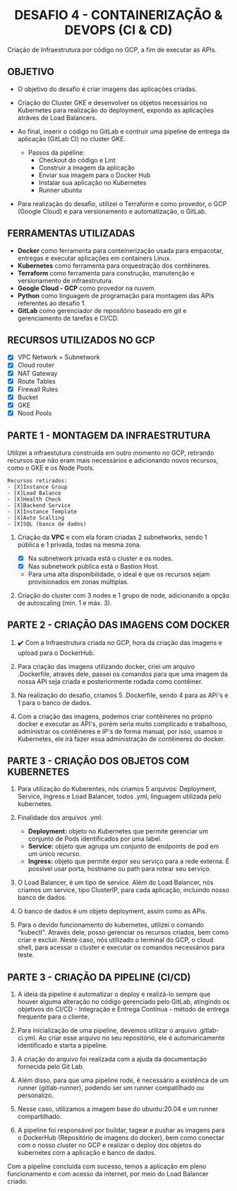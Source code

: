 <h1 align="center">DESAFIO  4 - CONTAINERIZAÇÃO & DEVOPS (CI & CD)</h1>

<p align="justify">Criação de Infraestrutura por código no GCP, a fim de executar as APIs.</p>


<h2>OBJETIVO</h2>

- O objetivo do desafio é criar imagens das aplicações criadas.

- Criação do Cluster GKE e desenvolver os objetos necessários no Kubernetes para realização do deployment, expondo as aplicações atráves de Load Balancers.

- Ao final, inserir o código no GitLab e contruir uma pipeline de entrega da aplicação (GitLab CI) no cluster GKE.

    - Passos da pipeline:
        - Checkout do código e Lint
        - Construir a imagem da aplicação
        - Enviar sua imagem para o Docker Hub
        - Instalar sua aplicação no Kubernetes
        - Runner ubuntu


- Para realização do desafio, utilizei o Terraform e como provedor, o GCP (Google Cloud) e para versionamento e automatização, o GitLab.

<h2>FERRAMENTAS UTILIZADAS</h2>

- <b>Docker</b> como ferramenta para conteinerização usada para empacotar, entregas e executar aplicações em containers Linux.
- <b>Kubernetes</b> como ferramenta para orquestração dos contêineres.
- <b>Terraform</b> como ferramenta para construção, manutenção e versionamento de infraestrutura.
- <b>Google Cloud - GCP</b> como provedor na nuvem.
- <b>Python</b> como linguagem de programação para montagem das APIs referentes ao desafio 1.
- <b>GitLab</b> como gerenciador de repositório baseado em git e gerenciamento de tarefas e CI/CD.

<h2>RECURSOS UTILIZADOS NO GCP</h2>

- [X] VPC Network + Subnetwork 
- [X] Cloud router
- [X] NAT Gateway
- [X] Route Tables
- [X] Firewall Rules
- [X] Bucket
- [X] GKE
- [X] Nood Pools

<h2>PARTE 1 - MONTAGEM DA INFRAESTRUTURA</h2>

Utilizei a infraestutura construída em outro momento no GCP, retirando recursos que não eram mais necessários e adicionando novos recursos, como o GKE e os Node Pools.

    Recursos retirados: 
    - [X]Instance Group
    - [X]Load Balance
    - [X]Health Check
    - [X]Backend Service
    - [X]Instance Template
    - [X]Auto Scalling
    - [X]SQL (banco de dados)


1. Criação da <b>VPC</b> e com ela foram criadas 2 subnetworks, sendo 1 pública e 1 privada, todas na mesma zona.

    - [X] Na subnetwork privada está o cluster e os nodes.
    - [X] Nas subnetwork pública está o Bastion Host.
    - Para uma alta disponibilidade, o ideal é que os recursos sejam provisionados em zonas múltiplas.


2. Criação do cluster com 3 nodes e 1 grupo de node, adicionando a opção de autoscaling (min. 1 e máx. 3).


<h2>PARTE 2 - CRIAÇÃO DAS IMAGENS COM DOCKER</h2>

1. :heavy_check_mark: Com a Infraestrutura criada no GCP, hora da criação das imagens e upload para o DockerHub.

2. Para criação das imagens utilizando docker, criei um arquivo .Dockerfile, através dele, passei os comandos para que uma imagem da nossa API seja criada e posteriormente rodada como contêiner.

3. Na realização do desafio, criamos 5 .Dockerfile, sendo 4 para as APi's e 1 para o banco de dados.

4. Com a criação das imagens, podemos criar contêineres no próprio docker e executar as API's, porém seria muito complicado e trabalhoso, administrar os contêineres e IP's de forma manual, por isso, usamos o Kubernetes, ele irá fazer essa administração de contêineres do docker.


<h2>PARTE 3 - CRIAÇÃO DOS OBJETOS COM KUBERNETES</h2>

1. Para utilização do Kuberentes, nós criamos 5 arquivos: Deployment, Service, Ingress e Load Balancer, todos .yml, linguagem utilizada pelo kubernetes.

2. Finalidade dos arquivos .yml:
    - <b>Deployment:</b> objeto no Kubernetes que permite gerenciar um conjunto de Pods identificados por uma label.
    - <b>Service:</b> objeto que agrupa um conjunto de endpoints de pod em um único recurso.
    - <b>Ingress:</b> objeto que permite expor seu serviço para a rede externa. É possível usar porta, hostname ou path para rotear seu serviço.


3. O Load Balancer, é um tipo de service. Além do Load Balancer, nós criamos um service, tipo ClusterIP, para cada aplicação, incluindo nosso banco de dados.

4. O banco de dados é um objeto deployment, assim como as APis.

5. Para o devido funcionamento do kubernetes, utilizei o comando "kubectl". Através dele, posso gerenciar os recursos criados, bem como criar e excluir. Neste caso, nós utilizado o terminal do GCP, o cloud shell, para acessar o cluster e executar os comandos necessários para teste.


<h2>PARTE 3 - CRIAÇÃO DA PIPELINE (CI/CD)</h2>

1. A ideia da pipeline é automatizar o deploy e realizá-lo sempre que houver alguma alteração no código gerenciado pelo GitLab, atingindo os objetivos do CI/CD - Integração e Entrega Contínua - método de entrega frequente para o cliente.

2. Para inicialização de uma pipeline, devemos utilizar o arquivo .gitlab-ci.yml. Ao criar esse arquivo no seu repositório, ele é automaricamente identificado e starta a pipeline.

3. A criação do arquivo foi realizada com a ajuda da documentação fornecida pelo Git Lab.

4. Além disso, para que uma pipeline rode, é necessário a existênca de um runner (gitlab-runner), podendo ser um runner compatilhado ou personalizo.

5. Nesse caso, utilizamos a imagem base do ubuntu:20.04 e um runner compartilhado.

6. A pipeline foi responsável por buildar, tagear e pushar as imagens para o DockerHub (Repositório de imagens do docker), bem como conectar com o nosso cluster no GCP e realizar o deploy dos objetos do kubernetes com a aplicação e banco de dados.

Com a pipeline concluída com sucesso, temos a aplicação em pleno funcionamento e com acesso da internet, por meio do Load Balancer criado.

